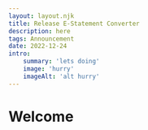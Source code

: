 ```yaml
---
layout: layout.njk
title: Release E-Statement Converter
description: here
tags: Announcement
date: 2022-12-24
intro:
    summary: 'lets doing'
    image: 'hurry'
    imageAlt: 'alt hurry'
---
```


# Welcome
